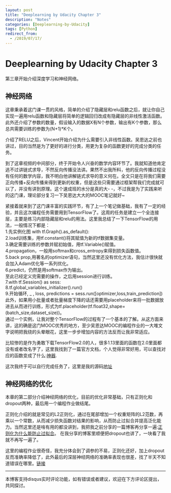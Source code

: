 ```yaml
---
layout: post
title: "Deeplearning by Udacity Chapter 3"
description: "Notes"
categories: [Deeplearning-by-Udacity]
tags: [Python]
redirect_from:
  - /2019/07/17/
---
```


# Deeplearning by Udacity Chapter 3  

第三章开始介绍深度学习和神经网络。  

## 神经网络  

这章秉承着这门课一贯的风格，简单的介绍了隐藏层和relu函数之后，就让你自己实现一遍用relu函数和隐藏层将简单的逻辑回归改成有隐藏层的非线性激活函数。此外还介绍了参数的数量，假设输入的数据X有N个参数，输出有K个参数，那么总共需要训练的参数为(N+1)*K个。  

介绍了RELU之后，Vincent开始介绍为什么需要引入非线性函数。吴恩达之前也讲过，目的当然是为了更好的进行分类，用更为复杂的函数更好的完成分类的任务。  

到了这章视频的中间部分，终于开始令人兴奋的数学内容环节了。我就知道他肯定逃不过讲链式求导，不然反向传播没法讲。果然不出我所料，他的反向传播过程没有任何的数学内容，我不明白他讲解链式求导的意义何在。全文只是在将我们需要正向传播+反向传播来得到更新的权重，但是这些只需要通过框架帮我们完成就可以了，并没有讲到原理。这个速成班的水分是真的大- -，不过我是为了实践来听的这门课，理论部分复习一下吴恩达大大的MOOC笔记就好~  

紧接着就来到了这门课丰富的实践环节，有了上一个笔记做基础，我有了一定的经验，并且这次编程任务需要用到TensorFlow了。这周的任务是建立一个全连接层，主要是练习内部隐藏层和relu的用法。这里我总结了一下TensorFlow的用法，一般情况下都是：  
1.先实例化图 with tf.Graph().as_default():  
2.load训练集，用tf.constant()将其赋值为新的tf数据集变量。  
3.确定需要训练的参数并赋初始值，用tf.Variable()赋值。  
4.propagation，一般用softmax和cross_entropy来得到损失函数值。  
5.back prop,用著名的optimizer语句，当然这里还没有优化方法，我估计很快就会加入Adam优化等一系列优化。  
6.predict，仍然是用softmax作为输出。  
至此已经定义完需要的操作，之后用session进行训练。  
7.with tf.Session() as sess:  
8.tf.global_variables_initializer().run()  
9.开始循环, _ , loss, predictions = sess.run(\[optimizer,loss,train_prediction])  
此外，如果用小批量或者批量梯度下降的话还需要用placeholder来将一批数据放进去从而进行训练，形式为tf.placeholder(tf.float32,shape=(batch_size,dataset_size))。  
通过一个实例，让我对整个TensorFlow的过程有了一个基本的了解。从这方面来讲，这的确是这门MOOC优秀的地方，至少吴恩达MOOC的编程作业的一大堆文字说明把我绕的头晕眼花，这里一步步增加内容的方法反而让我非常适应。  

比较惨的是作为勇敢下载TensorFlow2.0的人，很多1.13里面的函数在2.0里面都没有或者改名字了，这里我找到了一篇官方文档，个人觉得非常好用，可以查找对应的函数变成了什么:[神器](https://docs.google.com/spreadsheets/d/1FLFJLzg7WNP6JHODX5q8BDgptKafq_slHpnHVbJIteQ/edit#gid=0).  

这次我终于可以自行完成任务了，这里是我的源码[地址](https://github.com/JustinYuu/Deeplearning-study/blob/master/Deeplearning-Udacity/2_fullyconnected.ipynb)  

## 神经网络的优化  

本章的第二部分介绍神经网络的优化，目前的优化非常基础，只有正则化和dropout两种，最后用一个编程作业做结尾。  

正则化介绍的就是常见的L2正则化，通过在尾部增加一个权重矩阵的L2范数，再乘以一个常数，从而减少损失函数对结果的影响，从而防止过拟合并提高泛化能力。当然这里还是啥有用的都没讲到，我把我之前分享的一篇博客再分享一遍:[正则化为什么能防止过拟合](https://www.cnblogs.com/alexanderkun/p/6922428.html)。 在我分享的博客里顺便把dropout也讲了，一块看了我就不再写一遍了。  

这里的编程作业很奇怪，我充分体会到了调参的不易，正则化还好，加上dropout反而准确率降低了，此外最后的深层神经网络的准确率表现也很差，找了半天不知道错误在哪里。[链接](https://github.com/JustinYuu/Deeplearning-study/blob/master/Deeplearning-Udacity/3_regularization.ipynb)  

---
本博客支持disqus实时评论功能，如有错误或者建议，欢迎在下方评论区提出，共同探讨。  
